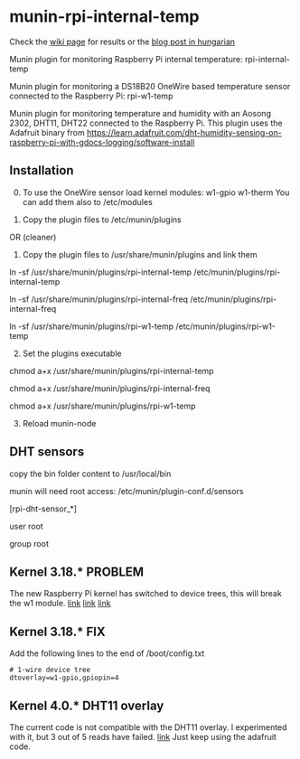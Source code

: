 munin-rpi-internal-temp
=======================

Check the [wiki page](https://github.com/gajdipajti/munin-rpi-temp/wiki) for results or the [blog post in hungarian](http://logout.hu/cikk/homerseklet_mero_pi/teljes.html)

Munin plugin for monitoring Raspberry Pi internal temperature: rpi-internal-temp

Munin plugin for monitoring a DS18B20 OneWire based temperature sensor connected to the Raspberry Pi: rpi-w1-temp

Munin plugin for monitoring temperature and humidity with an Aosong 2302, DHT11, DHT22 connected to the Raspberry Pi. This plugin uses the Adafruit binary from https://learn.adafruit.com/dht-humidity-sensing-on-raspberry-pi-with-gdocs-logging/software-install

Installation
------------

0. To use the OneWire sensor load kernel modules: w1-gpio w1-therm
You can add them also to /etc/modules

1. Copy the plugin files to /etc/munin/plugins

OR (cleaner)

1. Copy the plugin files to /usr/share/munin/plugins and link them

ln -sf /usr/share/munin/plugins/rpi-internal-temp /etc/munin/plugins/rpi-internal-temp

ln -sf /usr/share/munin/plugins/rpi-internal-freq /etc/munin/plugins/rpi-internal-freq

ln -sf /usr/share/munin/plugins/rpi-w1-temp /etc/munin/plugins/rpi-w1-temp


2. Set the plugins executable

chmod a+x /usr/share/munin/plugins/rpi-internal-temp

chmod a+x /usr/share/munin/plugins/rpi-internal-freq

chmod a+x /usr/share/munin/plugins/rpi-w1-temp


3. Reload munin-node

DHT sensors
-----------

copy the bin folder content to /usr/local/bin

munin will need root access: /etc/munin/plugin-conf.d/sensors

[rpi-dht-sensor_*]

user root

group root

Kernel 3.18.* PROBLEM
---------------------

The new Raspberry Pi kernel has switched to device trees, this will break the w1 module.
[link](http://www.raspberrypi.org/forums/viewtopic.php?p=675658#p675658)
[link](http://raspberrypi.stackexchange.com/questions/27073/firmware-3-18-x-breaks-i2c-spi-audio-lirc-1-wire-e-g-dev-i2c-1-no-such-f)
[link](https://github.com/raspberrypi/firmware/issues/348)

Kernel 3.18.* FIX
-----------------

Add the following lines to the end of /boot/config.txt

    # 1-wire device tree
    dtoverlay=w1-gpio,gpiopin=4

Kernel 4.0.* DHT11 overlay
--------------------------

The current code is not compatible with the DHT11 overlay. I experimented with it, but 3 out of 5 reads have failed. [link](https://github.com/raspberrypi/linux/pull/1017)
Just keep using the adafruit code.